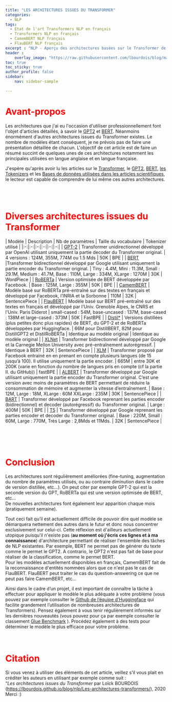 ```yaml
---
title: "LES ARCHITECTURES ISSUES DU TRANSFORMER"
categories:
  - NLP
tags:
  - Etat de l'art Transformers NLP en français
  - Transformers NLP en français
  - CamemBERT NLP français
  - FlauBERT NLP français
excerpt : "NLP - Aperçu des architectures basées sur le Transformer de Vaswani et al."
header :
    overlay_image: "https://raw.githubusercontent.com/lbourdois/blog/master/assets/images/NLP_radom_blog.png"
toc: true
toc_sticky: true
author_profile: false
sidebar:
    nav: sidebar-sample
    
---
```


# <span style="color: #FF0000"> **Avant-propos** </span>
Les architectures que j'ai eu l'occasion d'utiliser professionnellement font l'objet d'articles détaillés, à savoir le [GPT2](https://lbourdois.github.io/blog/nlp/GPT2/) et [BERT](https://lbourdois.github.io/blog/nlp/BERT/).
Néanmoins énormément d'autres architectures issues du Transformer existes. Le nombre de modèles étant conséquent, je ne prévois pas de faire une présentation détaillée de chacun.
L'objectif de cet article est de faire un résumé succint de quelques unes de ces architectures notamment les principales utilisées en langue anglaise et en langue française.<br>


J'espère qu'après avoir lu les articles sur le [Transformer](https://lbourdois.github.io/blog/nlp/Transformer/), le [GPT2](https://lbourdois.github.io/blog/nlp/GPT2/), [BERT](https://lbourdois.github.io/blog/nlp/BERT/), [les Tokenizers](https://lbourdois.github.io/blog/nlp/Les-tokenizers/) et les [Bases de données utilisées dans les articles scientifiques](https://lbourdois.github.io/blog/nlp/Taches-et-jeux-de-donnees-en-NLP/), le lecteur est capable de comprendre de lui même ces autres architectures.<br>
<br><br><br>



# <span style="color: #FF0000"> **Diverses architectures issues du Transformer** </span>

| Modèle  | Description | Nb de paramètres  | Taille du vocabulaire  | Tokenizer utilisé  | 
|:-:|:-:|:-:|:-:|:-:|:-:|
| [GPT-2](https://openai.com/blog/better-language-models/) | Transformer unidirectionnel développé par OpenAI utilisant uniquement la partie decoder du Transformer original. | 4 versions : 124M, 355M, 774M ou 1.5 Mds  | 50K  | BPE  |
| [BERT](https://github.com/google-research/bert) |Transformer bidirectionnel développé par Google utilisant uniquement la partie encoder du Transformer original.   | Tiny : 4.4M, Mini : 11.3M, Small : 29.1M, Medium : 41.7M, Base : 110M, Large : 334M, XLarge : 1270M  | 30K  | WordPiece   |
| [RoBERTa](https://github.com/pytorch/fairseq/tree/master/examples/roberta)  | Version optimisée de BERT développée par Facebook.   | Base : 125M, Large : 355M  | 50K | BPE |
| [CamemBERT](https://camembert-model.fr/)   | Modèle basé sur RoBERTa pré-entraîné sur des textes en français et développé par Facebook, l’INRIA et la Sorbonne | 110M   | 32K  | SentencePiece  |
| [FlauBERT](https://github.com/getalp/Flaubert)  | Modèle basé sur BERT pré-entraîné sur des textes en français et développé par l'Univ. Grenoble Alpes, le CNRS et l'Univ. Paris Diderot | small-cased : 54M, base-uncased : 137M, base-cased : 138M et large-cased : 373M   | 50K  | FastBPE  |
| [Distil*](https://github.com/huggingface/transformers/tree/master/examples/distillation)   | Versions distillées (plus petites donc plus rapides) de BERT, du GPT-2 et de RoBERTa développées par Huggingface.   | 66M pour DistillBERT, 82M pour DistillGPT2 et DistilRoBERTa  | Identique au modèle original   | Identique au modèle original  |
| [XLNet](https://github.com/zihangdai/xlnet/)  | Transformer bidirectionnel développé par Google et la Carnegie Mellon University avec pré-entraînement autorégressif.    | Identique à BERT  | 32K  | SentencePiece  |
| [XLM](https://github.com/facebookresearch/XLM/)  | Transformer proposé par Facebook entrainé en en prenant en compte plusieurs langues (de 15 jusqu’à 100). Il utilise uniquement la partie encoder.   | 665M  | entre 30K et 200K (varie en fonction du nombre de langues pris en compte (cf la partie II. du GitHub))  | fastBPE   | 
| [ALBERT](https://github.com/google-research/google-research/tree/master/albert)   | Transformer développé par Google utilisant uniquement la partie encoder du Transformer original. C’est une version avec moins de paramètres de BERT permettant de réduire la consommation de mémoire et augmenter la vitesse d’entraînement.   | Base : 12M, Large : 18M, XLarge : 60M XXLarge : 235M  | 30K | SentencePiece    |
| [BART](https://github.com/pytorch/fairseq/tree/master/examples/bart)   | Transformer développé par Facebook reprenant les parties encoder (bidirectionnel) et decoder (autorégressif) du Transformer original.   | Large : 400M  | 50K  | BPE  | 
| [T5](https://github.com/google-research/text-to-text-transfer-transformer)  | Transformer développé par Google reprenant les parties encoder et decoder du Transformer original.  | Base : 220M, Small : 60M, Large : 770M, Très Large : 2,8Mds et 11Mds.  | 32K  | SentencePiece  | 

<br><br><br>



# <span style="color: #FF0000"> **Conclusion** </span>
Les architectures sont régulièrement améliorées (fine-tuning, augmentation du nombre de paramètres utilisés, ou au contraire diminution dans le cadre de version distillée, etc…). On peut citer par exemple GPT-2 qui est la seconde version du GPT, RoBERTa qui est une version optimisée de BERT, etc…  
De nouvelles architectures font également leur apparition chaque mois (pratiquement semaine).

Tout ceci fait qu’il est actuellement difficile de pouvoir dire quel modèle se démarquera nettement des autres dans le futur et donc nous concentrer exclusivement sur celui-ci. Cette réflexion est d'ailleurs actuellement utopique puisqu'il n'existe pas (**au moment où j'écris ces lignes et à ma connaissance**) d'architecture permettant de réaliser l'ensemble des tâches de NLP existantes. Par exemple, BERT ne permet pas de générer du texte comme le permet le GPT2. A contrario, le GPT2 n'est pas fait de base pour réaliser de la classification, comme le permet BERT.<br>
Pour les modèles actuellement disponibles en français, CamemBERT fait de la reconnaissance d'entités nommées alors que ce n'est pas le cas de FlauBERT. FlauBERT peut traiter le cas du question-answering ce que ne peut pas faire CamemBERT, etc...

Ainsi dans le cadre d’un projet, il est important de connaître la tâche à effectuer pour appliquer le modèle le plus adéquate à votre problème (vous pouvez par exemple consulter le [Github de l’équipe d’Huggingface](https://github.com/huggingface/transformers) qui facilite grandement l’utilisation de nombreuses architectures de Transformers).
Pensez également à vous tenir régulièrement informés sur les dernières nouveautés (vous pouvez pour ça par exemple consulter le classement [Glue Benchmark](https://gluebenchmark.com/leaderboard) ). Procédez également à des tests pour déterminer le modèle le plus efficace pour votre problème.
<br><br><br>



# <span style="color: #FF0000"> **Citation** <span>
Si vous venez à utiliser des éléments de cet article, veillez s'il vous plait en créditer les auteurs en utilisant par exemple comme suit :<br>
“*Les architectures issues du Transformer* par Loïck BOURDOIS (https://lbourdois.github.io/blog/nlp/Les-architectures-transformers/), 2020<br>
Merci :)
